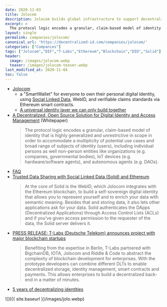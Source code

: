 ```yaml
---
date: 2020-11-03
title: Jolocom
description: Jolocom builds global infrastructure to support decentralized digital identity management. 
excerpt: >
  The protocol logic encodes a granular, claim-based model of identity that is highly generalized and unrestrictive in scope in order to accommodate a multiplicity of potential use cases and broad range of subjects of identity (users), including individual persons as well non-person entities like organizations (e.g. companies, governmental bodies), IoT devices (e.g. hardware/software agents), and autonomous agents (e.g. DAOs).
layout: single
permalink: companies/jolocom/
canonical_url: 'https://decentralized-id.com/companies/jolocom/'
categories: ["Companies"]
tags: ["Jolocom","DIF","T-Labs","Ethereum","Blockchain","DID","Solid"]
header:
  image: /images/jolocom.webp
  teaser: /images/jolocom-teaser.webp
last_modified_at: 2020-11-04
toc: false
---
```



* [Jolocom](http://jolocom.com/)
   * a "SmartWallet" for everyone to own their personal digital identity, using [Social Linked Data](https://github.com/solid/solid-spec), WebID, and verifiable claims standards via Ethereum smart contracts. 
   * [A universal identity layer we can only build together](https://stories.jolocom.com/a-universal-identity-layer-we-can-only-build-together-e297ed5ae4ed)
* [A Decentralized, Open Source Solution for Digital Identity and Access Management](https://jolocom.io/wp-content/uploads/2019/12/Jolocom-Whitepaper-v2.1-A-Decentralized-Open-Source-Solution-for-Digital-Identity-and-Access-Management.pdf) (Whitepaper)
  > The protocol logic encodes a granular, claim-based model of identity that is highly generalized and unrestrictive in scope in order to accommodate a multiplicity of potential use cases and broad range of subjects of identity (users), including individual persons as well non-person entities like organizations (e.g. companies, governmental bodies), IoT devices (e.g. hardware/software agents), and autonomous agents (e.g. DAOs).
- [FAQ](https://stories.jolocom.com/faq-34d24e2579d2)
- [Trusted Data Sharing with Social Linked Data (Solid) and Ethereum](https://stories.jolocom.com/trusted-data-sharing-with-social-linked-data-solid-and-ethereum-in-the-internet-of-things-iot-7dc242944624)
  > At the core of Solid is the WebID, which Jolocom integrates with the Ethereum blockchain, to build a self-sovereign digital identity that allows you to represent yourself and to enrich your data with semantic meaning. Besides that and storing data, it also lets other applications ask for your data. Solid authenticates the DApps (Decentralized Applications) through Access Control Lists (ACLs) and if you’ve given access permission to the requester of the data, the Solid server delivers it.
- [PRESS RELEASE: T-Labs (Deutsche Telekom) announces project with major blockchain startups](https://stories.jolocom.com/press-release-t-labs-deutsche-telekom-announces-project-with-major-blockchain-startups-e6ac451d8b3)
  > Benefiting from the expertise in Berlin, T-Labs partnered with BigchainDB, IOTA, Jolocom and Riddle & Code to abstract the complexity of blockchain development for enterprises. With the prototype developers can combine different DLTs to enable decentralized storage, identity management, smart contracts and payments. This allows enterprises to build a decentralized back-end in a matter of minutes.
- [5 years of decentralizing identities](https://stories.jolocom.com/5-years-of-decentralizing-identities-e04dcd5b4494)

![]({{ site.baseurl }}/images/jolo.webp)